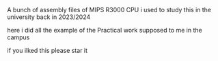 A bunch of assembly files of MIPS R3000 CPU
i used to study this in the university back in 2023/2024

here i did all the example of the Practical work supposed to me in the campus

if you ilked this please star it 
